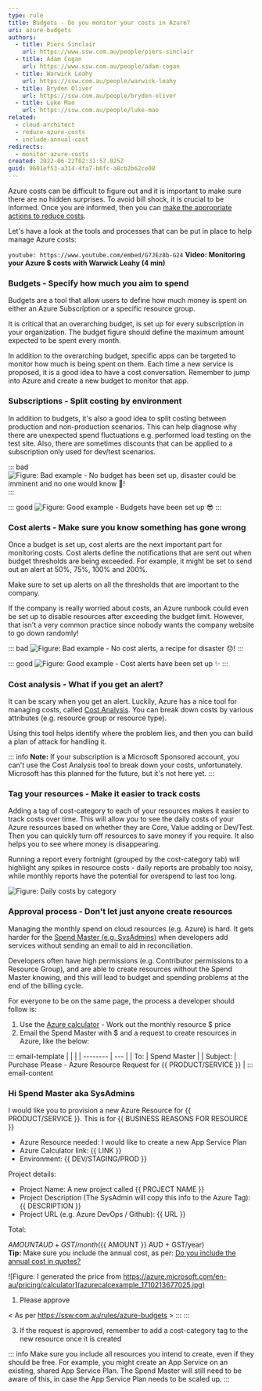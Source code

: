 ```yaml
---
type: rule
title: Budgets - Do you monitor your costs in Azure?
uri: azure-budgets
authors:
  - title: Piers Sinclair
    url: https://www.ssw.com.au/people/piers-sinclair
  - title: Adam Cogan
    url: https://www.ssw.com.au/people/adam-cogan
  - title: Warwick Leahy
    url: https://ssw.com.au/people/warwick-leahy
  - title: Bryden Oliver
    url: https://ssw.com.au/people/bryden-oliver
  - title: Luke Mao
    url: https://ssw.com.au/people/luke-mao
related:
  - cloud-architect
  - reduce-azure-costs
  - include-annual-cost
redirects:
  - monitor-azure-costs
created: 2022-06-22T02:31:57.025Z
guid: 9601ef53-a314-4fa7-b6fc-a8cb2b62ce08
---
```

Azure costs can be difficult to figure out and it is important to make sure there are no hidden surprises. To avoid bill shock, it is crucial to be informed. Once you are informed, then you can [make the appropriate actions to reduce costs](/reduce-azure-costs).

Let's have a look at the tools and processes that can be put in place to help manage Azure costs:

<!--endintro-->

`youtube: https://www.youtube.com/embed/G7JEz8b-G24`
**Video: Monitoring your Azure $ costs with Warwick Leahy (4 min)**

### Budgets - Specify how much you aim to spend

Budgets are a tool that allow users to define how much money is spent on either an Azure Subscription or a specific resource group.

It is critical that an overarching budget, is set up for every subscription in your organization. The budget figure should define the maximum amount expected to be spent every month.

In addition to the overarching budget, specific apps can be targeted to monitor how much is being spent on them. Each time a new service is proposed, it is a good idea to have a cost conversation. Remember to jump into Azure and create a new budget to monitor that app.

### Subscriptions - Split costing by environment

In addition to budgets, it's also a good idea to split costing between production and non-production scenarios. This can help diagnose why there are unexpected spend fluctuations e.g. performed load testing on the test site. Also, there are sometimes discounts that can be applied to a subscription only used for dev/test scenarios.  

::: bad
![Figure: Bad example - No budget has been set up, disaster could be imminent and no one would know 🥶!](viewbudgetbad.png)
:::

::: good
![Figure: Good example - Budgets have been set up 😎](viewbudget.png)
:::

### Cost alerts - Make sure you know something has gone wrong

Once a budget is set up, cost alerts are the next important part for monitoring costs. Cost alerts define the notifications that are sent out when budget thresholds are being exceeded. For example, it might be set to send out an alert at 50%, 75%, 100% and 200%.

Make sure to set up alerts on all the thresholds that are important to the company.

If the company is really worried about costs, an Azure runbook could even be set up to disable resources after exceeding the budget limit. However, that isn't a very common practice since nobody wants the company website to go down randomly!

::: bad
![Figure: Bad example - No cost alerts, a recipe for disaster 😞!](budgetalertsbad.png)
:::

::: good
![Figure: Good example - Cost alerts have been set up ✨](budgetalerts.png)
:::

### Cost analysis - What if you get an alert?

It can be scary when you get an alert. Luckily, Azure has a nice tool for managing costs, called [Cost Analysis](https://docs.microsoft.com/en-us/azure/cost-management-billing/costs/quick-acm-cost-analysis). You can break down costs by various attributes (e.g. resource group or resource type).

Using this tool helps identify where the problem lies, and then you can build a plan of attack for handling it.

::: info
**Note:** If your subscription is a Microsoft Sponsored account, you can't use the Cost Analysis tool to break down your costs, unfortunately. Microsoft has this planned for the future, but it's not here yet.
:::

### Tag your resources - Make it easier to track costs

Adding a tag of cost-category to each of your resources makes it easier to track costs over time. This will allow you to see the daily costs of your Azure resources based on whether they are Core, Value adding or Dev/Test. Then you can quickly turn off resources to save money if you require. It also helps you to see where money is disappearing.

Running a report every fortnight (grouped by the cost-category tab) will highlight any spikes in resource costs - daily reports are probably too noisy, while monthly reports have the potential for overspend to last too long.

![Figure: Daily costs by category](azurecostsbycategory_1710213677025.png)

### Approval process - Don't let just anyone create resources

Managing the monthly spend on cloud resources (e.g. Azure) is hard. It gets harder for the [Spend Master (e.g. SysAdmins)](/do-you-have-an-azure-spend-master) when developers add services without sending an email to aid in reconciliation.

Developers often have high permissions (e.g. Contributor permissions to a Resource Group), and are able to create resources without the Spend Master knowing, and this will lead to budget and spending problems at the end of the billing cycle.

For everyone to be on the same page, the process a developer should follow is:

1. Use the [Azure calculator](https://azure.microsoft.com/en-au/pricing/calculator) - Work out the monthly resource $ price
2. Email the Spend Master with $ and a request to create resources in Azure, like the below:

::: email-template
|          |     |
| -------- | --- |
| To:      | Spend Master |
| Subject: | Purchase Please - Azure Resource Request for {{ PRODUCT/SERVICE }} |
::: email-content  

### Hi Spend Master aka SysAdmins

I would like you to provision a new Azure Resource for {{ PRODUCT/SERVICE }}.
This is for {{ BUSINESS REASONS FOR RESOURCE }}

* Azure Resource needed: I would like to create a new App Service Plan
* Azure Calculator link: {{ LINK }}
* Environment: {{ DEV/STAGING/PROD }}

Project details:

* Project Name: A new project called {{ PROJECT NAME }}
* Project Description (The SysAdmin will copy this info to the Azure Tag): {{ DESCRIPTION }}
* Project URL (e.g. Azure DevOps / Github): {{ URL }}

Total:

${{ AMOUNT }} AUD + GST/month (${{ AMOUNT }} AUD + GST/year)  
**Tip:** Make sure you include the annual cost, as per: [Do you include the annual cost in quotes?](/include-annual-cost)

![Figure: I generated the price from https://azure.microsoft.com/en-au/pricing/calculator](azurecalcexample_1710213677025.jpg)

1. Please approve

< As per <https://ssw.com.au/rules/azure-budgets> >
:::
:::

3. If the request is approved, remember to add a cost-category tag to the new resource once it is created

::: info
Make sure you include all resources you intend to create, even if they should be free. For example, you might create an App Service on an existing, shared App Service Plan. The Spend Master will still need to be aware of this, in case the App Service Plan needs to be scaled up.
:::